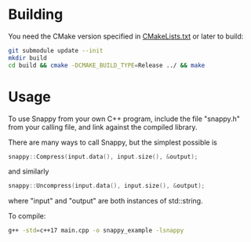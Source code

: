 Building
========

You need the CMake version specified in [CMakeLists.txt](./CMakeLists.txt)
or later to build:

```bash
git submodule update --init
mkdir build
cd build && cmake -DCMAKE_BUILD_TYPE=Release ../ && make
```

Usage
=====

To use Snappy from your own C++ program, include the file "snappy.h" from
your calling file, and link against the compiled library.

There are many ways to call Snappy, but the simplest possible is

```c++
snappy::Compress(input.data(), input.size(), &output);
```
and similarly

```c++
snappy::Uncompress(input.data(), input.size(), &output);
```

where "input" and "output" are both instances of std::string.

To compile:
```bash
g++ -std=c++17 main.cpp -o snappy_example -lsnappy
```